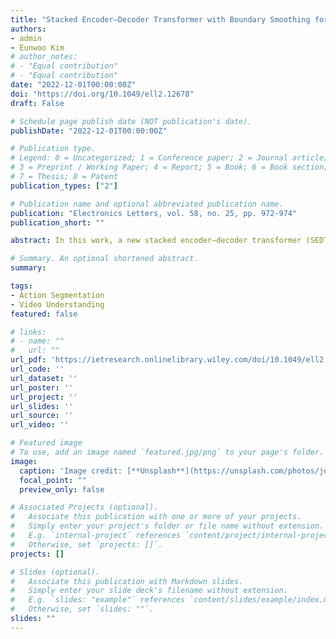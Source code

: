 ```yaml
---
title: "Stacked Encoder–Decoder Transformer with Boundary Smoothing for Action Segmentation"
authors:
- admin
- Eunwoo Kim
# author_notes:
# - "Equal contribution"
# - "Equal contribution"
date: "2022-12-01T00:00:00Z"
doi: "https://doi.org/10.1049/ell2.12678"
draft: False

# Schedule page publish date (NOT publication's date).
publishDate: "2022-12-01T00:00:00Z"

# Publication type.
# Legend: 0 = Uncategorized; 1 = Conference paper; 2 = Journal article;
# 3 = Preprint / Working Paper; 4 = Report; 5 = Book; 6 = Book section;
# 7 = Thesis; 8 = Patent
publication_types: ["2"]

# Publication name and optional abbreviated publication name.
publication: "Electronics Letters, vol. 58, no. 25, pp. 972‑974"
publication_short: ""

abstract: In this work, a new stacked encoder–decoder transformer (SEDT) model is proposed for action segmentation. SEDT is composed of a series of encoder–decoder modules, each of which consists of an encoder with self-attention layers and a decoder with cross-attention layers. By adding an encoder with self-attention before every decoder, it preserves local information along with global information. The proposed encoder–decoder pair also prevents the accumulation of errors that occur when features are propagated through decoders. Moreover, the approach performs boundary smoothing in order to handle ambiguous action boundaries. Experimental results for two popular benchmark datasets, “GTEA” and “50 Salads”, show that the proposed model is more effective in performance than existing temporal convolutional network based models and the attention-based model, ASFormer.

# Summary. An optional shortened abstract.
summary: 

tags:
- Action Segmentation
- Video Understanding
featured: false

# links:
# - name: ""
#   url: ""
url_pdf: 'https://ietresearch.onlinelibrary.wiley.com/doi/10.1049/ell2.12678'
url_code: ''
url_dataset: ''
url_poster: ''
url_project: ''
url_slides: ''
url_source: ''
url_video: ''

# Featured image
# To use, add an image named `featured.jpg/png` to your page's folder. 
image:
  caption: 'Image credit: [**Unsplash**](https://unsplash.com/photos/jdD8gXaTZsc)'
  focal_point: ""
  preview_only: false

# Associated Projects (optional).
#   Associate this publication with one or more of your projects.
#   Simply enter your project's folder or file name without extension.
#   E.g. `internal-project` references `content/project/internal-project/index.md`.
#   Otherwise, set `projects: []`.
projects: []

# Slides (optional).
#   Associate this publication with Markdown slides.
#   Simply enter your slide deck's filename without extension.
#   E.g. `slides: "example"` references `content/slides/example/index.md`.
#   Otherwise, set `slides: ""`.
slides: ""
---
```


<!-- {{% callout note %}}
Click the *Cite* button above to demo the feature to enable visitors to import publication metadata into their reference management software.
{{% /callout %}}

{{% callout note %}}
Create your slides in Markdown - click the *Slides* button to check out the example.
{{% /callout %}} -->

<!-- Supplementary notes can be added here, including [code, math, and images](https://wowchemy.com/docs/writing-markdown-latex/). -->
